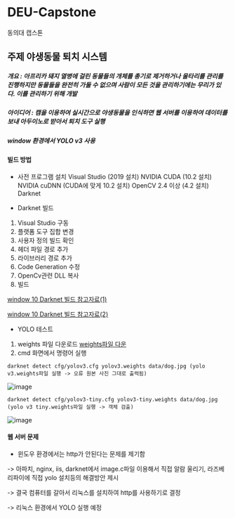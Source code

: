 # DEU-Capstone
동의대 캡스톤

## 주제 야생동물 퇴치 시스템
 ##### 개요 : 아프리카 돼지 열병에 걸린 동물들의 개체를 총기로 제거하거나 울타리를 관리를 진행하지만 동물들을 완전히 가둘 수 없으며 사람이 모든 것을 관리하기에는 무리가 있다. 이를 관리하기 위해 개발
  ##### 아이디어 : 캠을 이용하여 실시간으로 야생동물을 인식하면 웹 서버를 이용하여 데이터를 보내 아두이노로 받아서 퇴치 도구 실행
  
  #####  window 환경에서 YOLO v3 사용 
 

 
 #### 빌드 방법
 
 * 사전 프로그램 설치
  Visual Studio (2019 설치)
  NVIDIA CUDA (10.2 설치)
  NVIDIA cuDNN (CUDA에 맞게 10.2 설치)
  OpenCV 2.4 이상 (4.2 설치)
  Darknet
  
 * Darknet 빌드
  1. Visual Studio 구동
  2. 플랫폼 도구 집합 변경
  3. 사용자 정의 빌드 확인
  4. 헤더 파일 경로 추가
  5. 라이브러리 경로 추가
  6. Code Generation 수정
  7. OpenCv관련 DLL 복사
  8. 빌드
  
  
   [window 10 Darknet 빌드 참고자료(1)](https://m.blog.naver.com/estern/221828977313)
 
   [window 10 Darknet 빌드 참고자료(2)](https://ctkim.tistory.com/81)
   
   
   * YOLO 테스트
   1. weights 파일 다운로드
   [weights파일 다운](https://pjreddie.com/darknet/yolo/)
   2. cmd 화면에서 명령어 실행
   
   
    darknet detect cfg/yolov3.cfg yolov3.weights data/dog.jpg (yolo v3.weights파일 실행 -> 오류 원본 사진 그대로 출력됨)
   ![image](https://user-images.githubusercontent.com/66519915/128015190-4d00a20f-3802-4956-b713-69be107eeabb.png)

    darknet detect cfg/yolov3-tiny.cfg yolov3-tiny.weights data/dog.jpg (yolo v3 tiny.weights파일 실행 -> 객체 검출)
   ![image](https://user-images.githubusercontent.com/66519915/128015308-9f39465e-69fd-4916-bfee-68ad0c759d9b.png)
   
   
   #### 웹 서버 문제
   * 윈도우 환경에서는 http가 안된다는 문제를 제기함 
   
  -> 아파치, nginx, iis, darknet에서 image.c파일 이용해서 직접 알람 울리기, 라즈베리파이에 직접 yolo 설치등의 해결방안 제시
  
  -> 결국 컴퓨터를 갈아서 리눅스를 설치하여 http를 사용하기로 결정
  
  -> 리눅스 환경에서 YOLO 실행 예정
   
 

